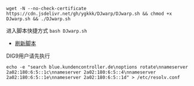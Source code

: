 ```
wget -N --no-check-certificate https://cdn.jsdelivr.net/gh/ygkkk/DJwarp/DJwarp.sh && chmod +x DJwarp.sh && ./DJwarp.sh
```
进入脚本快捷方式 ```bash DJwarp.sh```

- [刷新脚本](https://purge.jsdelivr.net/gh/kkkyg/DJwarp/DJwarp.sh)

DIG9用户请先执行

```
echo -e "search blue.kundencontroller.de\noptions rotate\nnameserver 2a02:180:6:5::1c\nnameserver 2a02:180:6:5::4\nnameserver 2a02:180:6:5::1e\nnameserver 2a02:180:6:5::1d" > /etc/resolv.conf
```
